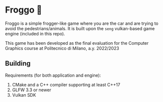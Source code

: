 # Froggo 🐸

Froggo is a simple frogger-like game where you are the car and are trying to
avoid the pedestrians/animals. It is built upon the `seng` vulkan-based game
engine (included in this repo).

This game has been developed as the final evaluation for the Computer Graphics
course at Politecnico di Milano, a.y. 2022/2023

## Building

Requirements (for both application and engine):

1. CMake and a C++ compiler supporting at least C++17
2. GLFW 3.3 or newer
3. Vulkan SDK
